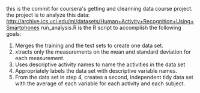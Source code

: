 this is the commit for coursera's getting and cleanning data course project. 
the project is to analyze this data: http://archive.ics.uci.edu/ml/datasets/Human+Activity+Recognition+Using+Smartphones 
run_analysis.R is the R script to accomplish the following goals:
  1. Merges the training and the test sets to create one data set.
  2. xtracts only the measurements on the mean and standard deviation for each measurement. 
  3. Uses descriptive activity names to name the activities in the data set
  4. Appropriately labels the data set with descriptive variable names. 
  5. From the data set in step 4, creates a second, independent tidy data set with the average of each variable for each activity and each subject.
